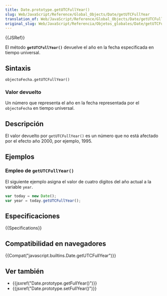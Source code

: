 ```yaml
---
title: Date.prototype.getUTCFullYear()
slug: Web/JavaScript/Reference/Global_Objects/Date/getUTCFullYear
translation_of: Web/JavaScript/Reference/Global_Objects/Date/getUTCFullYear
original_slug: Web/JavaScript/Referencia/Objetos_globales/Date/getUTCFullYear
---
```


{{JSRef}}

El método **`getUTCFullYear()`** devuelve el año en la fecha especificada en tiempo universal.

## Sintaxis

```
objectoFecha.getUTCFullYear()
```

### Valor devuelto

Un número que representa el año en la fecha representada por el `objectoFecha` en tiempo universal.

## Descripción

El valor devuelto por `getUTCFullYear()` es un número que no está afectado por el efecto año 2000, por ejemplo, 1995.

## Ejemplos

### Empleo de `getUTCFullYear()`

El siguiente ejemplo asigna el valor de cuatro digitos del año actual a la variable `year`.

```js
var today = new Date();
var year = today.getUTCFullYear();
```

## Especificaciones

{{Specifications}}

## Compatibilidad en navegadores

{{Compat("javascript.builtins.Date.getUTCFullYear")}}

## Ver también

- {{jsxref("Date.prototype.getFullYear()")}}
- {{jsxref("Date.prototype.setFullYear()")}}
